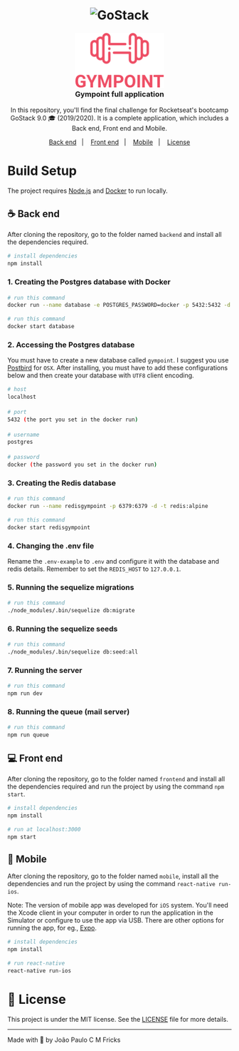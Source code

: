 <h1 align="center">
    <img alt="GoStack" src="https://rocketseat-cdn.s3-sa-east-1.amazonaws.com/bootcamp-header.png" width="200px" />
</h1>

<h3 align="center">
  <img alt="Gympoint" title="Gympoint" src=".github/gympoint-logo.png" width="200px" /> <br/>
  Gympoint full application
</h3>

<p align="center">In this repository, you'll find the final challenge for Rocketseat's bootcamp GoStack 9.0 🎓 (2019/2020). It is a complete application, which includes a Back end, Front end and Mobile.</p>

<p align="center">
  <a href="#coffee-back-end">Back end</a>&nbsp;&nbsp;&nbsp;|&nbsp;&nbsp;&nbsp;
  <a href="#computer-front-end">Front end</a>&nbsp;&nbsp;&nbsp;|&nbsp;&nbsp;&nbsp;
  <a href="#iphone-mobile">Mobile</a>&nbsp;&nbsp;&nbsp;|&nbsp;&nbsp;&nbsp;
  <a href="#memo-license">License</a>
</p>

# Build Setup

The project requires [Node.js](https://nodejs.org/) and [Docker](https://docs.docker.com/install/) to run locally.

## :coffee: Back end

After cloning the repository, go to the folder named `backend` and install all the dependencies required.

```bash
# install dependencies
npm install
```

### 1. Creating the Postgres database with Docker

```bash
# run this command
docker run --name database -e POSTGRES_PASSWORD=docker -p 5432:5432 -d postgres
```

```bash
# run this command
docker start database
```

### 2. Accessing the Postgres database

You must have to create a new database called `gympoint`. I suggest you use [Postbird](https://www.electronjs.org/apps/postbird) for `OSX`. After installing, you must have to add these configurations below and then create your database with `UTF8` client encoding.

```bash
# host
localhost

# port
5432 (the port you set in the docker run)

# username
postgres

# password
docker (the password you set in the docker run)
```

### 3. Creating the Redis database

```bash
# run this command
docker run --name redisgympoint -p 6379:6379 -d -t redis:alpine
```

```bash
# run this command
docker start redisgympoint
```

### 4. Changing the .env file

Rename the `.env-example` to `.env` and configure it with the database and redis details. Remember to set the `REDIS_HOST` to `127.0.0.1`.

### 5. Running the sequelize migrations

```bash
# run this command
./node_modules/.bin/sequelize db:migrate
```

### 6. Running the sequelize seeds

```bash
# run this command
./node_modules/.bin/sequelize db:seed:all
```

### 7. Running the server

```bash
# run this command
npm run dev
```

### 8. Running the queue (mail server)

```bash
# run this command
npm run queue
```

## :computer: Front end

After cloning the repository, go to the folder named `frontend` and install all the dependencies required and run the project by using the command `npm start`.

```bash
# install dependencies
npm install
```

```bash
# run at localhost:3000
npm start
```

## :iphone: Mobile

After cloning the repository, go to the folder named `mobile`, install all the dependencies and run the project by using the command `react-native run-ios`.

Note: The version of mobile app was developed for `iOS` system. You'll need the Xcode client in your computer in order to run the application in the Simulator or configure to use the app via USB. There are other options for running the app, for eg., [Expo](https://expo.io/learn).

```bash
# install dependencies
npm install
```

```bash
# run react-native
react-native run-ios
```

# :memo: License

This project is under the MIT license. See the [LICENSE](LICENSE.md) file for more details.

---

Made with :blue_heart: by João Paulo C M Fricks
